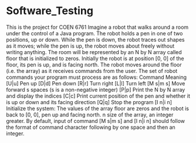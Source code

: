 # Software_Testing
This is the project for COEN 6761
Imagine a robot that walks around a room under the control of a Java program. The robot holds a pen in one of two positions, up or down. While the pen is down, the robot traces out shapes as it moves; while the pen is up, the robot moves about freely without writing anything. The room will be represented by an N by N array called floor that is initialized to zeros. Initially the robot is at position [0, 0] of the floor, its pen is up, and is facing north. The robot moves around the floor (i.e. the array) as it receives commands from the user. The set of robot commands your program must process are as follows:
Command Meaning [U|u] Pen up 
[D|d] Pen down 
[R|r] Turn right 
[L|l] Turn left 
[M s|m s] Move forward s spaces (s is a non-negative integer) 
[P|p] Print the N by N array and display the indices 
[C|c] Print current position of the pen and whether it is up or down and its facing direction 
[Q|q] Stop the program 
[I n|i n] Initialize the system: The values of the array floor are zeros and the robot is back to [0, 0], pen up and facing north. n size of the array, an integer greater.
By default, input of command [M s|m s] and [I n|i n] should follow the format of command 
character following by one space and then an integer.
